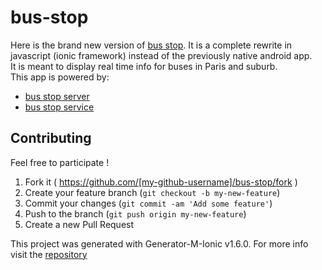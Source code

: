 # bus-stop

Here is the brand new version of [bus stop](https://play.google.com/store/apps/details?id=rs.spaceinvade.busstop). It is a complete rewrite in javascript (ionic framework) instead of the previously native android app.  
It is meant to display real time info for buses in Paris and suburb.  
This app is powered by:

- [bus stop server](https://github.com/landrysoules/bus-stop-server)
- [bus stop service](https://github.com/landrysoules/bus-stop-service)

## Contributing  

Feel free to participate !

1. Fork it ( https://github.com/[my-github-username]/bus-stop/fork )
2. Create your feature branch (`git checkout -b my-new-feature`)
3. Commit your changes (`git commit -am 'Add some feature'`)
4. Push to the branch (`git push origin my-new-feature`)
5. Create a new Pull Request

This project was generated with Generator-M-Ionic v1.6.0. For more info visit the [repository](https://github.com/mwaylabs/generator-m-ionic)
